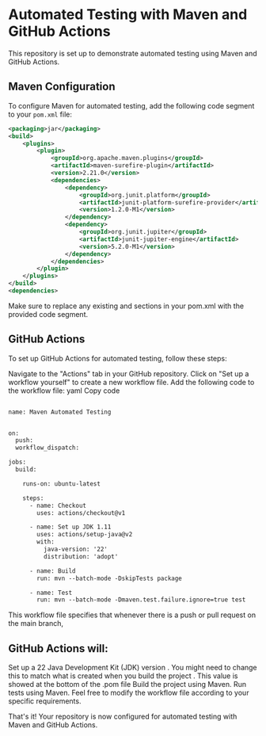 # Automated Testing with Maven and GitHub Actions

This repository is set up to demonstrate automated testing using Maven and GitHub Actions.

## Maven Configuration

To configure Maven for automated testing, add the following code segment to your `pom.xml` file:

```xml
<packaging>jar</packaging>
<build>
    <plugins>
        <plugin>
            <groupId>org.apache.maven.plugins</groupId>
            <artifactId>maven-surefire-plugin</artifactId>
            <version>2.21.0</version>
            <dependencies>
                <dependency>
                    <groupId>org.junit.platform</groupId>
                    <artifactId>junit-platform-surefire-provider</artifactId>
                    <version>1.2.0-M1</version>
                </dependency>
                <dependency>
                    <groupId>org.junit.jupiter</groupId>
                    <artifactId>junit-jupiter-engine</artifactId>
                    <version>5.2.0-M1</version>
                </dependency>
            </dependencies>
        </plugin>
    </plugins>
</build>
<dependencies>
```

Make sure to replace any existing <build> and <dependencies> sections in your pom.xml with the provided code segment.

## GitHub Actions
To set up GitHub Actions for automated testing, follow these steps:

Navigate to the "Actions" tab in your GitHub repository.
Click on "Set up a workflow yourself" to create a new workflow file.
Add the following code to the workflow file:
yaml
Copy code
```xml

name: Maven Automated Testing


on:
  push:
  workflow_dispatch:

jobs:
  build:

    runs-on: ubuntu-latest

    steps:
      - name: Checkout
        uses: actions/checkout@v1

      - name: Set up JDK 1.11
        uses: actions/setup-java@v2
        with:
          java-version: '22'
          distribution: 'adopt'

      - name: Build
        run: mvn --batch-mode -DskipTests package

      - name: Test
        run: mvn --batch-mode -Dmaven.test.failure.ignore=true test
```

This workflow file specifies that whenever there is a push or pull request on the main branch, 

## GitHub Actions will:

Set up a 22 Java Development Kit (JDK) version . You might need to change this to match what is created when you build the project . This value is showed at the bottom of the .pom file
Build the project using Maven.
Run tests using Maven.
Feel free to modify the workflow file according to your specific requirements.

That's it! Your repository is now configured for automated testing with Maven and GitHub Actions.
